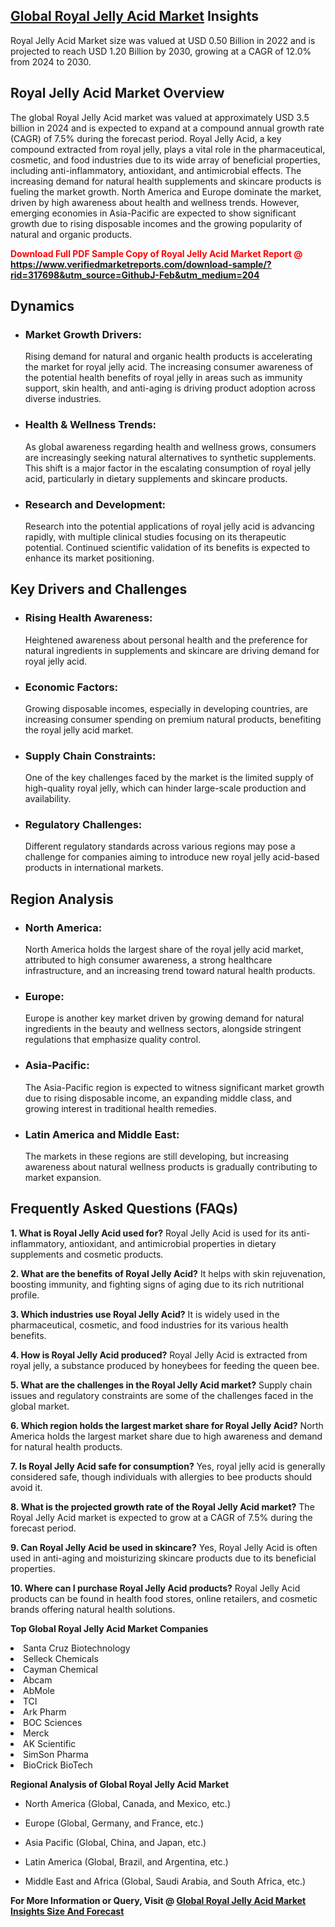 <h2><a href="https://www.verifiedmarketreports.com/download-sample/?rid=317698&amp;utm_source=GithubJ&amp;utm_medium=204" target="_blank">Global Royal Jelly Acid Market</a> Insights</h2><p>Royal Jelly Acid Market size was valued at USD 0.50 Billion in 2022 and is projected to reach USD 1.20 Billion by 2030, growing at a CAGR of 12.0% from 2024 to 2030.</p><p> <h2>Royal Jelly Acid Market Overview</h2> <p>The global Royal Jelly Acid market was valued at approximately USD 3.5 billion in 2024 and is expected to expand at a compound annual growth rate (CAGR) of 7.5% during the forecast period. Royal Jelly Acid, a key compound extracted from royal jelly, plays a vital role in the pharmaceutical, cosmetic, and food industries due to its wide array of beneficial properties, including anti-inflammatory, antioxidant, and antimicrobial effects. The increasing demand for natural health supplements and skincare products is fueling the market growth. North America and Europe dominate the market, driven by high awareness about health and wellness trends. However, emerging economies in Asia-Pacific are expected to show significant growth due to rising disposable incomes and the growing popularity of natural and organic products.</p> <p><strong><p><span class=""><span style="color: #ff0000;"><strong>Download Full PDF Sample Copy of Royal Jelly Acid Market Report</strong> @ </span><a href="https://www.verifiedmarketreports.com/download-sample/?rid=317698&amp;utm_source=GithubJ-Feb&amp;utm_medium=204" target="_blank">https://www.verifiedmarketreports.com/download-sample/?rid=317698&amp;utm_source=GithubJ-Feb&amp;utm_medium=204</a></span></p></strong></p> <h2>Dynamics</h2> <ul> <li><h3>Market Growth Drivers:</h3> <p>Rising demand for natural and organic health products is accelerating the market for royal jelly acid. The increasing consumer awareness of the potential health benefits of royal jelly in areas such as immunity support, skin health, and anti-aging is driving product adoption across diverse industries.</p> </li> <li><h3>Health & Wellness Trends:</h3> <p>As global awareness regarding health and wellness grows, consumers are increasingly seeking natural alternatives to synthetic supplements. This shift is a major factor in the escalating consumption of royal jelly acid, particularly in dietary supplements and skincare products.</p> </li> <li><h3>Research and Development:</h3> <p>Research into the potential applications of royal jelly acid is advancing rapidly, with multiple clinical studies focusing on its therapeutic potential. Continued scientific validation of its benefits is expected to enhance its market positioning.</p> </li> </ul> <h2>Key Drivers and Challenges</h2> <ul> <li><h3>Rising Health Awareness:</h3> <p>Heightened awareness about personal health and the preference for natural ingredients in supplements and skincare are driving demand for royal jelly acid.</p> </li> <li><h3>Economic Factors:</h3> <p>Growing disposable incomes, especially in developing countries, are increasing consumer spending on premium natural products, benefiting the royal jelly acid market.</p> </li> <li><h3>Supply Chain Constraints:</h3> <p>One of the key challenges faced by the market is the limited supply of high-quality royal jelly, which can hinder large-scale production and availability.</p> </li> <li><h3>Regulatory Challenges:</h3> <p>Different regulatory standards across various regions may pose a challenge for companies aiming to introduce new royal jelly acid-based products in international markets.</p> </li> </ul> <h2>Region Analysis</h2> <ul> <li><h3>North America:</h3> <p>North America holds the largest share of the royal jelly acid market, attributed to high consumer awareness, a strong healthcare infrastructure, and an increasing trend toward natural health products.</p> </li> <li><h3>Europe:</h3> <p>Europe is another key market driven by growing demand for natural ingredients in the beauty and wellness sectors, alongside stringent regulations that emphasize quality control.</p> </li> <li><h3>Asia-Pacific:</h3> <p>The Asia-Pacific region is expected to witness significant market growth due to rising disposable income, an expanding middle class, and growing interest in traditional health remedies.</p> </li> <li><h3>Latin America and Middle East:</h3> <p>The markets in these regions are still developing, but increasing awareness about natural wellness products is gradually contributing to market expansion.</p> </li> </ul> <h2>Frequently Asked Questions (FAQs)</h2> <p><strong>1. What is Royal Jelly Acid used for?</strong> Royal Jelly Acid is used for its anti-inflammatory, antioxidant, and antimicrobial properties in dietary supplements and cosmetic products.</p> <p><strong>2. What are the benefits of Royal Jelly Acid?</strong> It helps with skin rejuvenation, boosting immunity, and fighting signs of aging due to its rich nutritional profile.</p> <p><strong>3. Which industries use Royal Jelly Acid?</strong> It is widely used in the pharmaceutical, cosmetic, and food industries for its various health benefits.</p> <p><strong>4. How is Royal Jelly Acid produced?</strong> Royal Jelly Acid is extracted from royal jelly, a substance produced by honeybees for feeding the queen bee.</p> <p><strong>5. What are the challenges in the Royal Jelly Acid market?</strong> Supply chain issues and regulatory constraints are some of the challenges faced in the global market.</p> <p><strong>6. Which region holds the largest market share for Royal Jelly Acid?</strong> North America holds the largest market share due to high awareness and demand for natural health products.</p> <p><strong>7. Is Royal Jelly Acid safe for consumption?</strong> Yes, royal jelly acid is generally considered safe, though individuals with allergies to bee products should avoid it.</p> <p><strong>8. What is the projected growth rate of the Royal Jelly Acid market?</strong> The Royal Jelly Acid market is expected to grow at a CAGR of 7.5% during the forecast period.</p> <p><strong>9. Can Royal Jelly Acid be used in skincare?</strong> Yes, Royal Jelly Acid is often used in anti-aging and moisturizing skincare products due to its beneficial properties.</p> <p><strong>10. Where can I purchase Royal Jelly Acid products?</strong> Royal Jelly Acid products can be found in health food stores, online retailers, and cosmetic brands offering natural health solutions.</p> </p><p><strong>Top Global Royal Jelly Acid Market Companies</strong></p><div data-test-id=""><p><li>Santa Cruz Biotechnology</li><li> Selleck Chemicals</li><li> Cayman Chemical</li><li> Abcam</li><li> AbMole</li><li> TCI</li><li> Ark Pharm</li><li> BOC Sciences</li><li> Merck</li><li> AK Scientific</li><li> SimSon Pharma</li><li> BioCrick BioTech</li></p><div><strong>Regional Analysis of&nbsp;Global Royal Jelly Acid Market</strong></div><ul><li dir="ltr"><p dir="ltr">North America&nbsp;(Global, Canada, and Mexico, etc.)</p></li><li dir="ltr"><p dir="ltr">Europe (Global, Germany, and France, etc.)</p></li><li dir="ltr"><p dir="ltr">Asia Pacific&nbsp;(Global, China, and Japan, etc.)</p></li><li dir="ltr"><p dir="ltr">Latin America&nbsp;(Global, Brazil, and Argentina, etc.)</p></li><li dir="ltr">Middle East and Africa&nbsp;(Global, Saudi Arabia, and South Africa, etc.)</li></ul><p><strong>For More Information or Query, Visit @&nbsp;</strong><strong><a href="https://www.verifiedmarketreports.com/product/royal-jelly-acid-market/?utm_source=GithubJ&amp;utm_medium=204" target="_blank">Global Royal Jelly Acid Market Insights Size And Forecast</a></strong></p></div>
